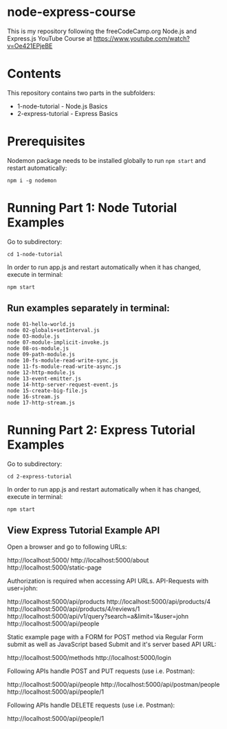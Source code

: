 # node-express-course

This is my repository following the freeCodeCamp.org Node.js and Express.js YouTube Course at https://www.youtube.com/watch?v=Oe421EPjeBE

# Contents

This repository contains two parts in the subfolders:

- 1-node-tutorial - Node.js Basics
- 2-express-tutorial - Express Basics

# Prerequisites

Nodemon package needs to be installed globally to run `npm start` and restart automatically:

`npm i -g nodemon`

# Running Part 1: Node Tutorial Examples

Go to subdirectory:

`cd 1-node-tutorial`

In order to run app.js and restart automatically when it has changed, execute in terminal:

`npm start`

## Run examples separately in terminal:

```
node 01-hello-world.js
node 02-globals+setInterval.js
node 03-module.js
node 07-module-implicit-invoke.js
node 08-os-module.js
node 09-path-module.js
node 10-fs-module-read-write-sync.js
node 11-fs-module-read-write-async.js
node 12-http-module.js
node 13-event-emitter.js
node 14-http-server-request-event.js
node 15-create-big-file.js
node 16-stream.js
node 17-http-stream.js
```

# Running Part 2: Express Tutorial Examples

Go to subdirectory:

`cd 2-express-tutorial`

In order to run app.js and restart automatically when it has changed, execute in terminal:

`npm start`

## View Express Tutorial Example API

Open a browser and go to following URLs:

http://localhost:5000/
http://localhost:5000/about
http://localhost:5000/static-page

Authorization is required when accessing API URLs. API-Requests with user=john:

http://localhost:5000/api/products
http://localhost:5000/api/products/4
http://localhost:5000/api/products/4/reviews/1
http://localhost:5000/api/v1/query?search=a&limit=1&user=john
http://localhost:5000/api/people

Static example page with a FORM for POST method via Regular Form submit as well as JavaScript based Submit and it's server based API URL:

http://localhost:5000/methods
http://localhost:5000/login

Following APIs handle POST and PUT requests (use i.e. Postman):

http://localhost:5000/api/people
http://localhost:5000/api/postman/people
http://localhost:5000/api/people/1

Following APIs handle DELETE requests (use i.e. Postman):

http://localhost:5000/api/people/1
